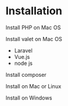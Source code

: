 # Installation

Install PHP on Mac OS

Install valet on Mac OS

- Laravel
- Vue.js
- node js

Install composer

Install on Mac or Linux 

Install on Windows 
